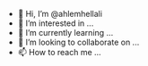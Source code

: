 - 👋 Hi, I’m @ahlemhellali
- 👀 I’m interested in ...
- 🌱 I’m currently learning ...
- 💞️ I’m looking to collaborate on ...
- 📫 How to reach me ...

<!---
ahlemhellali/ahlemhellali is a ✨ special ✨ repository because its `README.md` (this file) appears on your GitHub profile.
You can click the Preview link to take a look at your changes.
--->

